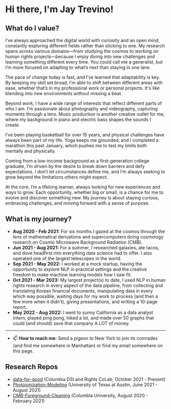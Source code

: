 # Hi there, I'm Jay Trevino!
## What do I value?
I’ve always approached the digital world with curiosity and an open mind, constantly exploring different fields rather than sticking to one. My research spans across various domains—from studying the cosmos to working on human rights projects—because I enjoy diving into new challenges and learning something different every time. You could call me a generalist, but I’m more focused on adapting to what’s next than staying in one lane.

The pace of change today is fast, and I’ve learned that adaptability is key. By keeping my skill set broad, I’m able to shift between different areas with ease, whether that’s in my professional work or personal projects. It's like blending into new environments without missing a beat.

Beyond work, I have a wide range of interests that reflect different parts of who I am. I’m passionate about photography and videography, capturing moments through a lens. Music production is another creative outlet for me, where my background in piano and electric bass shapes the sounds I create.

I’ve been playing basketball for over 15 years, and physical challenges have always been part of my life. Yoga keeps me grounded, and I completed a marathon this past January, which pushes me to test my limits both mentally and physically.

Coming from a low-income background as a first-generation college graduate, I’m driven by the desire to break down barriers and defy expectations. I don’t let circumstances define me, and I’m always seeking to grow beyond the limitations others might expect.

At the core, I’m a lifelong learner, always looking for new experiences and ways to grow. Each opportunity, whether big or small, is a chance for me to evolve and discover something new. My journey is about staying curious, embracing challenges, and moving forward with a sense of purpose.

## What is my journey?
- **Aug 2020 - Feb 2021:** For six months I gazed at the cosmos through the lens of mathematical derivations and supercomputers doing cosmology research on Cosmic Microwave Background Radiation (CMB).
- **Jun 2021 - Aug 2021:** For a summer, I researched galaxies, ate tacos, and dove headfirst into everything data science had to offer. I also operated one of the largest telescopes in the world.
- **Sep 2021 - May 2022:** I worked at a mock startup, having the opportunity to explore NLP in practical settings and the creative freedom to make machine learning models how I saw fit.
- **Oct 2021 - Mar 2023:** My largest project(s) to date, I used NLP in human rights research in every aspect of the data pipeline, from collecting and translating Korean financial documents, manipulating data in every which way possible, waiting days for my work to process (and then a few more when it didn't), giving presentations, and writing a 10-page report.
- **May 2022 - Aug 2022:** I went to sunny California as a data analyst intern, played ping pong, hiked a lot, and made over 50 graphs that could (and should) save that company A LOT of money.
---
- 📫 **How to reach me:** Send a pigeon to New York to join its comrades (and find me somewhere in Manhattan) or find my email somewhere on this page.
## Research Repos
- [data-for-good](https://github.com/jat2211/data-for-good) (Columbia DSI and Rights CoLab, October 2021 - Present)
- [Photoionization-Modeling](https://github.com/jat2211/Photoionization-Modeling) (University of Texas at Austin, June 2021 - August 2021)
- [CMB-Foreground-Cleaning](https://github.com/jat2211/CMB-Foreground-Cleaning) (Columbia University, August 2020 - February 2021)

